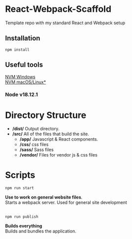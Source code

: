 # React-Webpack-Scaffold

Template repo with my standard React and Webpack setup

## Installation

    npm install

## Useful tools
[NVM Windows](https://github.com/coreybutler/nvm-windows)  
[NVM macOS/Linux*](https://github.com/nvm-sh/nvm)

### Node v18.12.1

# Directory Structure
 
* __/dist/__ Output directory. 
* __/src/__  All of the files that build the site.  
  *  __/app/__  Javascript & React components.
  *  __/css/__ css files
  *  __/sass/__  Sass files 
  *  __/vendor/__  Files for vendor js & css files

# Scripts

    npm run start
__Use to work on general website files__.  
Starts a webpack server. Used for general site development
<br/><br/>

    npm run publish
__Builds everything__  
Builds and bundles the application.